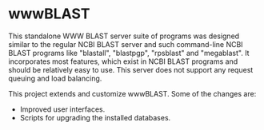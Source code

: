 wwwBLAST
===================
This standalone WWW BLAST server suite of programs was designed similar to the regular NCBI BLAST server and such command-line NCBI BLAST programs like "blastall", "blastpgp", "rpsblast" and "megablast". It incorporates most features, which exist in NCBI BLAST programs and should be relatively easy to use. This server does not support any request queuing and load balancing.

This project extends and customize wwwBLAST. Some of the changes are:
* Improved user interfaces.
* Scripts for upgrading the installed databases.
